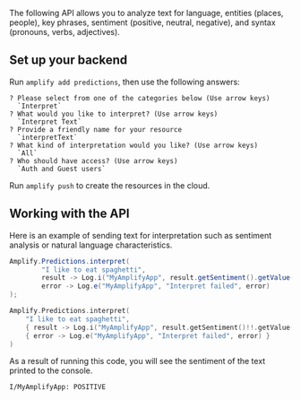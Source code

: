 The following API allows you to analyze text for language, entities (places, people), key phrases, sentiment (positive, neutral, negative), and syntax (pronouns, verbs, adjectives).

## Set up your backend

Run `amplify add predictions`, then use the following answers:

```console
? Please select from one of the categories below (Use arrow keys)
  `Interpret`
? What would you like to interpret? (Use arrow keys)
  `Interpret Text`
? Provide a friendly name for your resource
  `interpretText`
? What kind of interpretation would you like? (Use arrow keys)
  `All`
? Who should have access? (Use arrow keys)
  `Auth and Guest users`
```

Run `amplify push` to create the resources in the cloud.

## Working with the API

Here is an example of sending text for interpretation such as sentiment analysis or natural language characteristics.

<amplify-block-switcher>
<amplify-block name="Java">

```java
Amplify.Predictions.interpret(
        "I like to eat spaghetti",
        result -> Log.i("MyAmplifyApp", result.getSentiment().getValue().toString()),
        error -> Log.e("MyAmplifyApp", "Interpret failed", error)
);
```

</amplify-block>
<amplify-block name="Kotlin">

```kotlin
Amplify.Predictions.interpret(
    "I like to eat spaghetti",
    { result -> Log.i("MyAmplifyApp", result.getSentiment()!!.getValue().toString()) },
    { error -> Log.e("MyAmplifyApp", "Interpret failed", error) }
)
```

</amplify-block>
</amplify-block-switcher>

As a result of running this code, you will see the sentiment of the text printed to the console.

```console
I/MyAmplifyApp: POSITIVE
```
